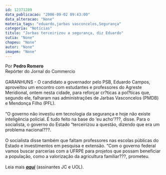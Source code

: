 ```yaml
---
id: 12371289
data_publicacao: "2006-09-02 09:43:00"
data_alteracao: "None"
materia_tags: "eduardo,jarbas vasconcelos,Segurança"
categoria: "Notícias"
titulo: "Jarbas terceirizou a segurança, diz Eduardo"
sutia: "None"
chapeu: "None"
autor: "None"
imagem: "None"
---
```

<p><P>Por <STRONG>Pedro Romero</STRONG><BR>Repórter do Jornal do Commercio<BR><BR>GARANHUNS - O candidato a governador pelo PSB, Eduardo Campos, aproveitou um encontro com estudantes e professores do Agreste Meridional, ontem nesta cidade, para reforçar cr?ticas a pol?ticas que, segundo ele, falharam nas administrações de Jarbas Vasconcelos (PMDB) e Mendonça Filho (PFL). <BR><BR>“O governo não investiu em tecnologia da segurança e hoje não existe inteligência policial. É tudo feito na base do ‘eu acho’???, disse. Para o socialista, o governo do Estado “terceirizou a questão, dizendo que era um problema nacional???.<BR><BR>O socialista disse também que faltam professores nas escolas públicas do Estado e investimentos em pesquisa e extensão. “Com o governo federal vamos buscar parcerias com a UFRPE para projetos que possam beneficiar a população, como a valorização da agricultura familiar???, prometeu.<BR><BR>Leia mais <STRONG><EM><U><A href=\"https://jc3.uol.com.br/jornal/2006/09/02/not_199207.php\" target=_blank>aqui</A></U></EM></STRONG> (assinantes JC e UOL).</P> </p>
